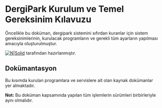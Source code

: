 # DergiPark Kurulum ve Temel Gereksinim Kılavuzu

Öncelikle bu doküman, dergipark sistemini sıfırdan kuranlar için sistem gereksinimlerinin, kurulacak programların ve gerekli tüm ayarların yapılması amacıyla oluşturulmuştur.

[![N|Solid](https://www.ankarateknokent.com/wp-content/uploads/2019/07/Yonca-Teknoloji-Logo.png)](https://nodesource.com/products/nsolid)
tarafından hazırlanmıştır.
## Dokümantasyon
Bu kısımda kurulan programlara ve servislere ait olan kaynak dokümanlar yer almaktadır.

**Not:** Bu doküman kapsamında yapılan tüm işlemlerin sürümleri birbirleriyle aynı olmalıdır.
